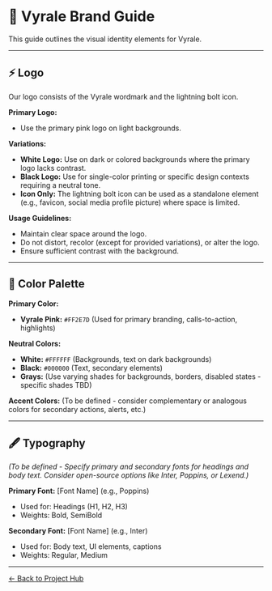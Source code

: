 # 🎨 Vyrale Brand Guide

This guide outlines the visual identity elements for Vyrale.

---

## ⚡ Logo

Our logo consists of the Vyrale wordmark and the lightning bolt icon.

**Primary Logo:**

- Use the primary pink logo on light backgrounds.

**Variations:**

- **White Logo:** Use on dark or colored backgrounds where the primary logo lacks contrast.
- **Black Logo:** Use for single-color printing or specific design contexts requiring a neutral tone.
- **Icon Only:** The lightning bolt icon can be used as a standalone element (e.g., favicon, social media profile picture) where space is limited.

**Usage Guidelines:**

- Maintain clear space around the logo.
- Do not distort, recolor (except for provided variations), or alter the logo.
- Ensure sufficient contrast with the background.

---

## 🌈 Color Palette

**Primary Color:**

- **Vyrale Pink:** `#FF2E7D` (Used for primary branding, calls-to-action, highlights)

**Neutral Colors:**

- **White:** `#FFFFFF` (Backgrounds, text on dark backgrounds)
- **Black:** `#000000` (Text, secondary elements)
- **Grays:** (Use varying shades for backgrounds, borders, disabled states - specific shades TBD)

**Accent Colors:** (To be defined - consider complementary or analogous colors for secondary actions, alerts, etc.)

---

## 🖋️ Typography

_(To be defined - Specify primary and secondary fonts for headings and body text. Consider open-source options like Inter, Poppins, or Lexend.)_

**Primary Font:** [Font Name] (e.g., Poppins)

- Used for: Headings (H1, H2, H3)
- Weights: Bold, SemiBold

**Secondary Font:** [Font Name] (e.g., Inter)

- Used for: Body text, UI elements, captions
- Weights: Regular, Medium

---

[← Back to Project Hub](virtual-cm-project-hub.md)
